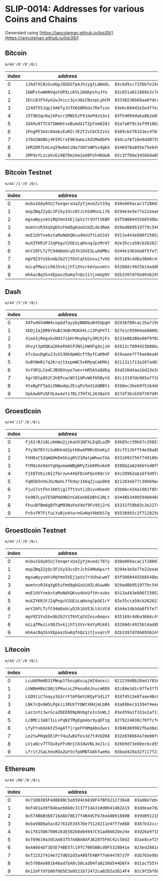 # SLIP-0014: Addresses for various Coins and Chains

Generated using [https://iancoleman.github.io/bip39/](https://iancoleman.github.io/bip39/)

## Bitcoin

`m/44'/0'/0'/0/i`

index | address                              | public key                                                           | private key
------|--------------------------------------|----------------------------------------------------------------------|------------
   0  | `1JAd7XCBzGudGpJQSDSfpmJhiygtLQWaGL` | `03c6d9cc725bb7e19c026df03bf693ee1171371a8eaf25f04b7a58f6befabcd38c` | `L1KjqxZkUwdXaKNL15F2jJZVZpgi2HkHPHGyqTrQNNegyZez3A7Z`
   1  | `1GWFxtwWmNVqotUPXLcKVL2mUKpshuJYo`  | `02c651a011009e2c7e7b3ed2068857ca0a47cba35b73e06c32e3c06ef3aa67621d` | `KyBcuurcaJw6NqnZsmtpDqjbsS67PTXEZAK9QyFEDsyYjmNJJozj`
   2  | `1Eni8JFS4yA2wJkicc3yx3QzCNzopLybCM` | `03330236b68aa6fdcaca0ea72e11b360c84ed19a338509aa527b678a7ec9076882` | `L3yYwqub7bYq6qKkPf9UAE7uuZYV8adAHvEaceXY9fKX8G7FDCoZ`
   3  | `124dT55Jqpj9AKTyJnTX6G8RkUs7ReTzun` | `03e6c684d1e5edffe2fc43d260eb19fea91754b92e90627df7f87e06fc12c6a485` | `L2SNnZeTNHwgr9mayyHLZxmpyQN4SNbrxjBf9Rwq5Fvu2wwTm476`
   4  | `15T9DSqc6wjkPxcr2MNVSzF9JAePdvS3n1` | `03f54094da6a0b2e0799286268bb59ca7c83538e81c78e64f6333f40f9e0e222c0` | `L4jzKXRhQXesPeUSUNi7EMHAEBFzwJuAkZsNi5tja9rLxgGajwPv`
   5  | `1GA9u9TfCG7SWmKCveBumdA1TZpfom6ZdJ` | `02a7a079c1ef9916b289c2ff21a992c808d0de3dfcf8a9f163205c5c9e21f55d5c` | `L1N67rzEMn6fqvhkFeDnt11LMxYdGZtGQgdYVuASNpmQRawgbJEN`
   6  | `1PogPE3bXc84abzEuM2rJEZf2vCbCEZzXz` | `0369cb2f81b3ec4f0132cf1ac88f09332439773b3f1579bb6557717d0b720c7226` | `L3Y5pgT2ewKqdqh6kcGDQ7YHFoW5Vh4xErrPqb4Yjb5re9QYZw7D`
   7  | `176U2WABbj4h5PCrxE963wmxzXd2Mw6bP4` | `03dca76f16e6dd87396c5cdae1af1515b60d104fba881cd7591fe6fa60ef3aeabd` | `L2RpVajejxusxUXqLHTFJAyp1nzJnT2xuJpfm7Uah4GGUHz7XD58`
   8  | `1HRZDR7CmLnq59w6mtzNa7SHtVWPSxdgKA` | `0346978a895e75eb498dbf4aff8fa334e6994db1b34a4f2576adc9225415eb9548` | `Kx8nBDjAkXkykD62AF8XjP8W5Z4a79iZC8Z7axyDWXsZTcn5agzM`
   9  | `1MPdvYLzcekvEzAB7DmiHa1oU8Foh4KUw8` | `02c3ffb6e3456bda85d17845a764f23a54aad4fd39260d5c8da6493134713862ca` | `L1xWyxmCkjsB2Z9wnjoZ5TGabeg8KbpZt1PjgVsKA9pn3L7JCiTs`

## Bitcoin Testnet

`m/44'/1'/0'/0/i`

index | address                              | public key                                                           | private key
------|--------------------------------------|----------------------------------------------------------------------|------------
   0  | `mvbu1Gdy8SUjTenqerxUaZyYjmveZvt33q` | `030e669acac1f280d1ddf441cd2ba5e97417bf2689e4bbec86df4f831bf9f7ffd0` | `cPigoY3hubxpXad1t5WmxpcQpmezLeCcbpA7EpyhDofFnein2wF5`
   1  | `mopZWqZZyQc3F2Sy33cvDtJchSAMsnLi7b` | `0294e3e5e77e22eea0e4c0d30d89beb4db7f69b4bf1ae709e411d6a06618b8f852` | `cVN8eHRQh8r9THM2Mu5HCSjx6cfVdssqGL1KeiCKBwUouyf6K5F5`
   2  | `mgswWyysmViMqYmn5XEj1pVz7rVUftVEBP` | `03f5008445568548bd745a3dedccc6048969436bf1a49411f60938ff1938941f14` | `cUCiXe6qNE43rEJkSR9e1Tt37W5gQmmGeBiSmXzDbZgxbs5Z5nvK`
   3  | `momtnzR3XqXgDSsFmd8gkGxUiHZLde3RmA` | `029ad0b9519779c540b34fa8d11d24d14a5475546bfa28c7de50573d22a503ce21` | `cTAi8RAF2htyUn3F921npbuJLSVdYfpfwqjwLEAPkqvFxLAF716k`
   4  | `moE1dVYvebvtaMuNdXQKvu4UxUftLmS1Gt` | `0313a443e806f25052ac7363adc689fcfa72893f2a51a35ab5e096ed5e6cd8517e` | `cUmGFJMq5Vkh4rjKHe4J4S5adJH1E8xFJJ2ZARBSZNBVzYwj1RvH`
   5  | `muXZYKRJFJ2qPegzV2GEzLqHxngJpzMrmT` | `02e35cca50cb2626212bce8fdfb988bb33f303b15536e9f84f018e63045dbb84ac` | `cRHMG1RjgVWTdUNEgDD5oNEvQvBAha5N3YntnT7rC8yekePLGQwR`
   6  | `mnY26FLTzfC94mDoUcyDJh1GVE3LuAUMbs` | `0344e14b3da8f5fe77a5465d0f8fe089d64ed5517d1f1f989edd00f530938a2c22` | `cS9rFFu8douRgweuQKLdF4QXpS3H1UeoNxZWTt6K874nt4sy56HX`
   7  | `mgV9Z3YuSbxGb2b2Y1T6VCqtU2osui7vhG` | `035169c4d6a36b6c4f3e210f46d329efa1cb7a67ffce7d62062d4a8a17c23756e1` | `cQ1Uh9vXLhaoEgPGUEGMoWACpzrVesmB8G4KdK5vZBnLBifyB29Q`
   8  | `miLqfMwzis98J5vkjjhTiXVsrkAYwuxmts` | `03260dc4925b14addb52b4e62c698b99d2318f3d909477a081ae8e5d94dc3c66d8` | `cPwi3WVwjgr422fBeLa22UHwRkQEMZqoJBjevuosqd25yyYekEkF`
   9  | `mhAacBq3SnXEpoxzEwKqfnQz1iYjxmGg9V` | `02b3397d76b093624981b3c3a279c79496d16820f821528b9e403bdfc162b34c3c` | `cRkkmKXgTmq3Je2B71Rn4HQxeo2hEqvtUeQ5r4Q7eKr5qtq6vzu4`

## Dash

`m/44'/5'/0'/0/i`

index | address                              | public key                                                           | private key
------|--------------------------------------|----------------------------------------------------------------------|------------
   0  | `XdTw4G5AWW4cogGd7ayybyBNDbuB45UpgH` | `02936f80cac2ba719ddb238646eb6b78a170a55a52a9b9f08c43523a4a6bd5c896` | `XFiosCguxccAvHDasUYWU4mmx4PABR4dDQhk99k8D2N9cKeTRnYq`
   1  | `XbDjZajDR6Y9uB23GBrMUKX4Lci3PqPXT1` | `027e1c93904ae880921decff4042cee3901c984fb89f33b39e9cf1db544002e6ba` | `XKCAE7yNMpRyczUehbX1aMQabUqd8g5Hx2FobmkZ2QVUmoRFiKGJ`
   2  | `XimA3jRAgsksN937ibHrMny6gYy3RChjFs` | `0233e06386e60f9f02fcd2b73f1868cdf5a6dfdcebcd6ddc2b337b25feb1053532` | `XBscYDmgeg6xuK9tUZk5itHGYRqs5VqpUcu4Yn5An3TJrfz7xfgb`
   3  | `Xhxyt3pKQKa2HkePA8tP3NSjkWXFgdsjzH` | `02012cf694423b0bba8a54596f4923c1c8d74458f884f8d611c7305ca6d25320d1` | `XEkU65os4QjrLYy8HKxfEYtFyuy7RqMAGpHDEgSdMjFWtDFDRPid`
   4  | `XfcGasDgKu2JvVS38b9pWUcfY8yfCaH9dF` | `029aaeefff9ae8ea408de41747ac634b49cb90e111b1ac623c3c742dc5ebe42737` | `XFaR8NpQjY8wWrUPNmedwvXyFQTJyj75k1jfYh4Bs2sfBzmfTRFz`
   5  | `XuBYWmRi7q2KrajtXxpmWC5vKMyqCeKMAj` | `0211311f13a287ad81adf710cc837f66b2ce432070752c376861d08c7b91eda67e` | `XEBxR4AExnhCEBXLvQGX9KYg1TwSfngN4CgnzMeY6zeAgLQYxnYH`
   6  | `XvYXR1LCedCJBXDVuye7wevrmR5ASaQdEq` | `03a526d4aa1bd23e3a4d21646b25901d30734b09413eb6462f9251707db0da0f0a` | `XEo8Haet4xLXrPiEbmRogGXjs8UyeowRUXHrfKkF45m32w18u7hK`
   7  | `XgrVDtp8X2C3hEPcwcNY31UPvWGfHSBytG` | `02c13197de985aff1847a0b0b6fa41d750cdcf3dee03b3e209729ea4a5c99341a7` | `XBdQ7YnpdKqyuA5RH2RzwfWnACKgpTJg9STbxrGFmgoKG7URhYGN`
   8  | `XteBgFFTpGz2NNedqsZEcqPz5m31AQBBYz` | `0260ec3beb9f51b4de98fe7f4c13814077603b6211c9e6acdd1c7b0cc796450d79` | `XK13VgxcbF3h9Hr9g5bn1uuhtuaNsfEbcFzQxUsowVVeV7LKGQRy`
   9  | `XpkAwbPzQFdLmuAeYs7BLJfHfXL163QatG` | `027df3bcb58f397d99ec944ae74b15f15bf6ab24190e11e7d3fc164107eb36258b` | `XEq1Rvq4AQKNm52pqiaeUnyG6DZ9Zf6EvrmaZ23Xx2aVrUPYkq6b`

## Groestlcoin

`m/44'/17'/0'/0/i`

index | address                              | public key                                                           | private key
------|--------------------------------------|----------------------------------------------------------------------|------------
   0  | `Fj62rBJi8LvbmWu2jzkaUX1NFXLEqDLoZM` | `03b85cc59b67c35851eb5060cfc3a759a482254553c5857075c9e247d74d412c91` | `KyEjYKtiAqyERxq6f9SMQ29GinrThjVrEmfdUrKZz6ZPnPxr8Hor`
   1  | `FYy3bTDYJiSaNhh4d2ptHGwAPNRc6heKy2` | `02cf5126ff54e38a80a919579d7091cafe24840eab1d30fe2b4d59bdd9d267cad8` | `KyYazbWftZUkCf2k9YFQr6UXtfjAw3vnZXyep6pz9PWATWm6wKaL`
   2  | `FXHDsC5ZqWQHkDmShzgRVZ1MatpWhwxTAA` | `0331693756f749180aeed0a65a0fab0625a2250bd9abca502282a4cf0723152e67` | `L189RB5TvaJX6p3mnjaoJ12R2GGzdxu1iDUvJPdT3d9Wh8c3g9q9`
   3  | `FtM4zAn9aVYgHgxmamWBgWPyZsb6RhvkA9` | `0286b2a6246bfed0f9a3a4e2ccb49b6989fe078177580b763bbe01e3d4fdfecacd` | `KwwoyZrELnXJc1mvuviWCWc3xSZDBUfnpgwee81B6H83myTQ43y9`
   4  | `FjE6TV6jcN12fbrzwn44GFDcmFQvU9driV` | `03c20962ab16f4d97a4f6f8b83f73a05457794ced25debbf8299336e6ac48bf40d` | `L3rGDCVjokG5caEwpxkQSUuDAQc7arsHCzSiFgzqMpJckyVVXAv9`
   5  | `FqN585nhGJGcNohLffk9qc1X6qZjuqxQhQ` | `021283eb77c39b69a4a5920191e884b71d202fe658057b5b2258db357b8731e707` | `KwhgmgqhztPTRKSTwnYz6QpFVQNL9BGfgvfHLxsQrvuAZb4kDhRR`
   6  | `FjuS7xtFhn1KK5jgiTTtVuYiiDivv6heAh` | `03b66c434a1981f85fdb1c8aaa8f6fd2e02dd267b72f832f3fb2a82b25c24c7d41` | `KxtPi5etKLJcF2tzis3ENn8LSCXy36qU6pJqD5J6C9TwYP3qnsFm`
   7  | `Fe9N7LyoTE58PmQ9N2nSAEeeDEbBhS1NLt` | `0344853499594b040ca8c4f605b5f5005d0c4fdf475cd75f158444c6d86b11f3ca` | `Kx4cu3FjSujkjTQVz8LDArXkpScgyMbtJDHEWWaHsrmnTXmtW9M5`
   8  | `FhuvBfBm8gBfhqM93NzPaVXef9Fv95j2rG` | `03331f59b83c3e2274d4b25ca7643f55822e217339132f26e6ce2db82b6e1f8062` | `L3UA7k9U8x5PTc7XQoDtzM5qisNF7XrEkhufF6X73D4iahSMn7t2`
   9  | `Fn5sfR7FifuLYuBjnAtwreGxNqY4bKbS7g` | `03530992c2f712825050f987aa98b2b7cacd4fbd007aef453675afcc1d750c456a` | `KxvLzbDGH6xL92nHVn4kBAHMaEdRJneqhfiF7btgKT5oa6D1KwWx`
   
## Groestlcoin Testnet

`m/44'/1'/0'/0/i`

index | address                              | public key                                                           | private key
------|--------------------------------------|----------------------------------------------------------------------|------------
   0  | `mvbu1Gdy8SUjTenqerxUaZyYjmvedc787y` | `030e669acac1f280d1ddf441cd2ba5e97417bf2689e4bbec86df4f831bf9f7ffd0` | `cPigoY3hubxpXad1t5WmxpcQpmezLeCcbpA7EpyhDofFnedLHBaT`
   1  | `mopZWqZZyQc3F2Sy33cvDtJchSAMw6psrt` | `0294e3e5e77e22eea0e4c0d30d89beb4db7f69b4bf1ae709e411d6a06618b8f852` | `cVN8eHRQh8r9THM2Mu5HCSjx6cfVdssqGL1KeiCKBwUouyeX5wXZ`
   2  | `mgswWyysmViMqYmn5XEj1pVz7rVUhwLwmT` | `03f5008445568548bd745a3dedccc6048969436bf1a49411f60938ff1938941f14` | `cUCiXe6qNE43rEJkSR9e1Tt37W5gQmmGeBiSmXzDbZgxbs6qx83w`
   3  | `momtnzR3XqXgDSsFmd8gkGxUiHZLdGuwNb` | `029ad0b9519779c540b34fa8d11d24d14a5475546bfa28c7de50573d22a503ce21` | `cTAi8RAF2htyUn3F921npbuJLSVdYfpfwqjwLEAPkqvFxL9w2gMf`
   4  | `moE1dVYvebvtaMuNdXQKvu4UxUftHrxubx` | `0313a443e806f25052ac7363adc689fcfa72893f2a51a35ab5e096ed5e6cd8517e` | `cUmGFJMq5Vkh4rjKHe4J4S5adJH1E8xFJJ2ZARBSZNBVzYwFUfyE`
   5  | `muXZYKRJFJ2qPegzV2GEzLqHxngJpGE1rY` | `02e35cca50cb2626212bce8fdfb988bb33f303b15536e9f84f018e63045dbb84ac` | `cRHMG1RjgVWTdUNEgDD5oNEvQvBAha5N3YntnT7rC8yekeHrXcuQ`
   6  | `mnY26FLTzfC94mDoUcyDJh1GVE3Lt4iVCd` | `0344e14b3da8f5fe77a5465d0f8fe089d64ed5517d1f1f989edd00f530938a2c22` | `cS9rFFu8douRgweuQKLdF4QXpS3H1UeoNxZWTt6K874nt4vDYQJp`
   7  | `mgV9Z3YuSbxGb2b2Y1T6VCqtU2osx6mqvs` | `035169c4d6a36b6c4f3e210f46d329efa1cb7a67ffce7d62062d4a8a17c23756e1` | `cQ1Uh9vXLhaoEgPGUEGMoWACpzrVesmB8G4KdK5vZBnLBifd1t1d`
   8  | `miLqfMwzis98J5vkjjhTiXVsrkAYyMik61` | `03260dc4925b14addb52b4e62c698b99d2318f3d909477a081ae8e5d94dc3c66d8` | `cPwi3WVwjgr422fBeLa22UHwRkQEMZqoJBjevuosqd25yyZB6Yk5`
   9  | `mhAacBq3SnXEpoxzEwKqfnQz1iYjxvqrcP` | `02b3397d76b093624981b3c3a279c79496d16820f821528b9e403bdfc162b34c3c` | `cRkkmKXgTmq3Je2B71Rn4HQxeo2hEqvtUeQ5r4Q7eKr5qtnuEeMs`
   
## Litecoin

`m/44'/2'/0'/0/i`

index | address                              | public key                                                           | private key
------|--------------------------------------|----------------------------------------------------------------------|------------
   0  | `LcubERmHD31PWup1fbozpKuiqjHZ4anxcL` | `021239d8b20ad1f83d34383e82075d0e11f7a98d06f9e015b56cff61db1e4f8c25` | `T5wTndHdQ1sDnQhApMnDrbQV56PEnjZeRMq9ao2aRJALyUdjdExP`
   1  | `LVWBmHBkCGNjSPHucvL2PmnuRAJnucmRE6` | `02c88e3d1c97fe3ff8eb2f51c37ca66cbfabb6404ddf8158478fae3b8a90e98035` | `TAZnJTHBjN7UoXV6v1aGhVkgq7kBbtXe9h1oKND7LHGS4FC5wnKQ`
   2  | `LUQ91iCfoayy3G3rrFtmF6eVzKQyFSdi2T` | `02df4513e0faae40c6e1dbca606c4fe6c3e22d00a30024ea2b01b7da0097a97f82` | `T3bxs7ZtsnCrXn1dhYJeRBu2FkLFLf8oyhiahMkhdJwxiDVAUP1e`
   3  | `LNk7cQvGW5LPgkii3RUX7YQWtX6HjmLbB4` | `03a69bec3139474eec35f7c87d59f8b6ec37423dbcfce5c5d090bd26de604a2b70` | `T3SQgQ4byehx5ayT98PE7ZDPr68taysoW2Hm6FyDNWuyKiBpWa3L`
   4  | `Laz1nYzJwrGcaZDEERENpNVbgte1n3vWLJ` | `03ed59a1f1b1e2af17ae00ff373a3cedd8b7bd3c4723a76d469e52ec8caba09337` | `T5HGaZgAs35kWheKDFDhdHz1sqNgo3FitUaeBegugamfFxRSjYga`
   5  | `LcBMCi1mQ71LLvFqN2TMgEgomoc9yqEFzg` | `0279224038c76ffcfd1a95ca5d93bcb15c426e18776362fcddd76ff7cc60b9a25d` | `TAdPGc81ANgVhvEVyK5K5DQee4DEv1dDeXAUCBqn6ocPx5Wdi7qc`
   6  | `LfyFtx6XekFZ54gATTjrgeFFmMqAboZwvi` | `0284b369982fba3be2ef729a96b13806b2372c6f3b5209c44fd5ce29c0a1eca976` | `T8WecZVp58aYSvtaw8PAhhx2hxMRBUuvT25dtDyk4x6vE97PHnAY`
   7  | `Le2twPHqkDEiPrY4uZw6Ufes3e7t4VUZ68` | `032e030b64a7de06fc972b7fb82ca4392c4e5a535ce942f32d6b660b1d58b5176c` | `T5ojDJgMa3QYZkst9po2B6P5SXyP4vFuBFZBhvyp8E9Ek74yCzoE`
   8  | `LViaNcv7TTQv8yFFvBnjC63dwVNL3e21c1` | `026b9d73e88ecbcd55a68e0a8e6c651e2543075b85fc6e85386e1a8009e9a55abe` | `T7YQp9UidMzNSRJHPpCVWeANPpDK5Nz1MhfWuP5sy6YFUB5VJiat`
   9  | `LfritJSaLhmsRDaZwYSnfpUMNTA8kTweHa` | `030ad428a32f117f21cbf581630858b28baa957cb475ac43b7536b1a1da3d00293` | `T3WSZzJmXPZB7Mr5vAQ5qmi2b9zFww5oLHqUcyy7371d9ujZb8Kb`

## Ethereum

`m/44'/60'/0'/0/i`

index | address                                      | public key                                                           | private key
------|----------------------------------------------|----------------------------------------------------------------------|------------
   0  | `0x73d0385F4d8E00C5e6504C6030F47BF6212736A8` | `03ad8e7eb4f3a7d1a409fa7bdc7b79d8840fe746d3fa9ee17fee4f84631ec1430b` | `759e46263f1505994d11142d70027975c9b9fef15489b09bd987eb8a31aba0db`
   1  | `0xFA01a39f8Abaeb660c3137f14A310d0b414b2A15` | `03ddeae7da4e54757d3f3038315344709971849a971d2619797d9b8574e373ae9b` | `616883a861adaab932634c283e294bcfdc9797757984bc4a15a9484ada947177`
   2  | `0x574BbB36871bA6b78E27f4B4dCFb76eA0091880B` | `039d09121b995a1f7fe5d30996f6a66fff4688f8eee096faea2957e1fe53923860` | `4f74b7bb78734476e41caa28a397493260103f4ccf0b8a14fe340da5a8a7e22c`
   3  | `0xba98D6a5ac827632E3457De7512d211e4ff7e8bD` | `0307b32cc46360c9acf750da7acf7dce918aee97dd383236248c9c79b8efbd98fc` | `a02122e1ac06fb63da2fd293706c91b5839108de765dc9ce3e2d3fb1573bafd4`
   4  | `0x1f815D67006163E502b8eD4947C91ad0A62De24e` | `03d26a9f183bbb531e140ab3d87bca361706b4c4be7c731e29160cab833e7a9282` | `f686b6033ef11ad995ff93b240bd28b04c6dc3a24cb35861b642f7ba969564e0`
   5  | `0xf69619a3dCAA63757A6BA0AF3628f5F6C42c50d2` | `02ae8cef29ef6d2ad9b98af746589743c510e4b49784ec1181a079b4b1df3c5211` | `945f0973cd011048b56bb87887ad782c72b09ff181f4af97ad033581ea009a74`
   6  | `0xA8664Df3D5E74BE57c19fC7005BBcd0F5328041e` | `023ed2881ee76991dafd40e33df96a88a5e929869635cdfc261e947d1e9ca31be9` | `7226389c1de87a3498234ad49e00e48060609b839616de313b341c6245142993`
   7  | `0xf2252f414e727d652d5a488fE4BFf7e64478737F` | `03b765e9b8ba13ffb45e69f038bf1506aa2ecf1f1824c88551f98e93026c06e6b4` | `640dfbf3d433c548d0a1b9d0d5dc824f72d631cdfca0902ad16788b6b3081067`
   8  | `0x5708Ae081b48ad7bA8c50ca3D4fa0238d544D6FA` | `031acf557e85d59e0305b8b79d4a5cc5077d09811206be208c00c4e457e7017ac1` | `728a3bd762ac7a25d58eafcd3240bb783304cd323e78b5967a8ecdb4c1e1a982`
   9  | `0x12eF7dfb86f6D5E3e0521b72472ca02D2a3814F4` | `02c9f2bf6bbf6244eec9866ad6eb6dec628cbf71f2e2cb77c25d72baeca2c32f61` | `9ee5234da5069eede6135c0f684fd0b633504a04614c740aef47a57a28c0384d`
